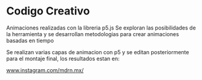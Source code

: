 # Codigo Creativo
Animaciones realizadas con la libreria p5.js 
Se exploran las posibilidades de la herramienta
y se desarrollan metodologias para crear animaciones
basadas en tiempo

Se realizan varias capas de animacion con p5 y se editan posteriormente para el montaje final, los resultados estan en:

www.instagram.com/mdrn.mx/

